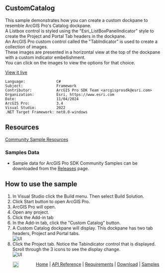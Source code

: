 ## CustomCatalog

<!-- TODO: Write a brief abstract explaining this sample -->
This sample demonstrates how you can create a custom dockpane to resemble ArcGIS Pro's Catalog dockpane.    
A Listbox control is styled using the "Esri_ListBoxPanelIndicator" style to create the Project and Portal Tab headers in the dockpane.  
An ArcGIS Pro custom control called the "TabIndicator" is used to create a collection of images.  
These images are presented in a horizontal view at the top of the dockpane with a custom indicator embellishment.  
You can click on the images to view the options for that choice.  
  


<a href="https://pro.arcgis.com/en/pro-app/sdk/" target="_blank">View it live</a>

<!-- TODO: Fill this section below with metadata about this sample-->
```
Language:              C#
Subject:               Framework
Contributor:           ArcGIS Pro SDK Team <arcgisprosdk@esri.com>
Organization:          Esri, https://www.esri.com
Date:                  11/04/2024
ArcGIS Pro:            3.4
Visual Studio:         2022
.NET Target Framework: net8.0-windows
```

## Resources

[Community Sample Resources](https://github.com/Esri/arcgis-pro-sdk-community-samples#resources)

### Samples Data

* Sample data for ArcGIS Pro SDK Community Samples can be downloaded from the [Releases](https://github.com/Esri/arcgis-pro-sdk-community-samples/releases) page.  

## How to use the sample
<!-- TODO: Explain how this sample can be used. To use images in this section, create the image file in your sample project's screenshots folder. Use relative url to link to this image using this syntax: ![My sample Image](FacePage/SampleImage.png) -->
1. In Visual Studio click the Build menu. Then select Build Solution.
2. Click Start button to open ArcGIS Pro.  
3. ArcGIS Pro will open.   
4. Open any project.   
5. Click the Add-in tab  
6. In the Add-in tab, click the "Custom Catalog" button.  
7. A Custom Catalog dockpane will display. This dockpane has two tab headers, Project and Portal tabs.  
![UI](screenshots/screen1.png)  
8. Click the Project tab. Notice the Tabindicator control that is displayed. Scroll through the 3 icons to see the display change.  
![UI](screenshots/screen2.png)  
  

<!-- End -->

&nbsp;&nbsp;&nbsp;&nbsp;&nbsp;&nbsp;<img src="https://esri.github.io/arcgis-pro-sdk/images/ArcGISPro.png"  alt="ArcGIS Pro SDK for Microsoft .NET Framework" height = "20" width = "20" align="top"  >
&nbsp;&nbsp;&nbsp;&nbsp;&nbsp;&nbsp;&nbsp;&nbsp;&nbsp;&nbsp;&nbsp;&nbsp;
[Home](https://github.com/Esri/arcgis-pro-sdk/wiki) | <a href="https://pro.arcgis.com/en/pro-app/latest/sdk/api-reference" target="_blank">API Reference</a> | [Requirements](https://github.com/Esri/arcgis-pro-sdk/wiki#requirements) | [Download](https://github.com/Esri/arcgis-pro-sdk/wiki#installing-arcgis-pro-sdk-for-net) | <a href="https://github.com/esri/arcgis-pro-sdk-community-samples" target="_blank">Samples</a>
